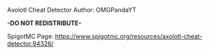 Axolotl Cheat Detector 
Author: OMGPandaYT

**-DO NOT REDISTRIBUTE-**

SpigotMC Page: https://www.spigotmc.org/resources/axolotl-cheat-detector.94326/
